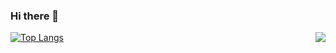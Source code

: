 ### Hi there 👋

<!--
**gaoguanqi/gaoguanqi** is a ✨ _special_ ✨ repository because its `README.md` (this file) appears on your GitHub profile.

Here are some ideas to get you started:

- 🔭 I’m currently working on ...
- 🌱 I’m currently learning ...
- 👯 I’m looking to collaborate on ...
- 🤔 I’m looking for help with ...
- 💬 Ask me about ...
- 📫 How to reach me: ...
- 😄 Pronouns: ...
- ⚡ Fun fact: ...
-->
 <img align="right" src="https://github-readme-stats.vercel.app/api?username=gaoguanqi&theme=dracula&show_icons=true&icon_color=CE1D2D&text_color=718096&bg_color=ffffff&hide_title=true" />
 
[![Top Langs](https://github-readme-stats.vercel.app/api/top-langs/?username=gaoguanqi&theme=dracula&layout=compact)](https://github.com/gaoguanqi)

